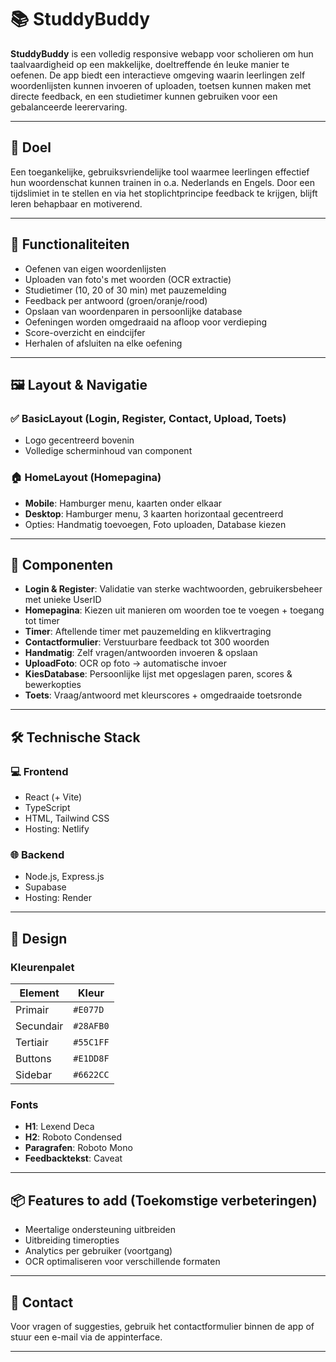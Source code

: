 # 📚 StuddyBuddy

**StuddyBuddy** is een volledig responsive webapp voor scholieren om hun taalvaardigheid op een makkelijke, doeltreffende én leuke manier te oefenen. De app biedt een interactieve omgeving waarin leerlingen zelf woordenlijsten kunnen invoeren of uploaden, toetsen kunnen maken met directe feedback, en een studietimer kunnen gebruiken voor een gebalanceerde leerervaring.

---

## 🎯 Doel

Een toegankelijke, gebruiksvriendelijke tool waarmee leerlingen effectief hun woordenschat kunnen trainen in o.a. Nederlands en Engels. Door een tijdslimiet in te stellen en via het stoplichtprincipe feedback te krijgen, blijft leren behapbaar en motiverend.

---

## 🚀 Functionaliteiten

- Oefenen van eigen woordenlijsten
- Uploaden van foto's met woorden (OCR extractie)
- Studietimer (10, 20 of 30 min) met pauzemelding
- Feedback per antwoord (groen/oranje/rood)
- Opslaan van woordenparen in persoonlijke database
- Oefeningen worden omgedraaid na afloop voor verdieping
- Score-overzicht en eindcijfer
- Herhalen of afsluiten na elke oefening

---

## 🖼️ Layout & Navigatie

### ✅ **BasicLayout** (Login, Register, Contact, Upload, Toets)

- Logo gecentreerd bovenin
- Volledige scherminhoud van component

### 🏠 **HomeLayout** (Homepagina)

- **Mobile**: Hamburger menu, kaarten onder elkaar
- **Desktop**: Hamburger menu, 3 kaarten horizontaal gecentreerd
- Opties: Handmatig toevoegen, Foto uploaden, Database kiezen

---

## 🧩 Componenten

- **Login & Register**: Validatie van sterke wachtwoorden, gebruikersbeheer met unieke UserID
- **Homepagina**: Kiezen uit manieren om woorden toe te voegen + toegang tot timer
- **Timer**: Aftellende timer met pauzemelding en klikvertraging
- **Contactformulier**: Verstuurbare feedback tot 300 woorden
- **Handmatig**: Zelf vragen/antwoorden invoeren & opslaan
- **UploadFoto**: OCR op foto → automatische invoer
- **KiesDatabase**: Persoonlijke lijst met opgeslagen paren, scores & bewerkopties
- **Toets**: Vraag/antwoord met kleurscores + omgedraaide toetsronde

---

## 🛠️ Technische Stack

### 💻 Frontend

- React (+ Vite)
- TypeScript
- HTML, Tailwind CSS
- Hosting: Netlify

### 🌐 Backend

- Node.js, Express.js
- Supabase
- Hosting: Render

---

## 🎨 Design

### Kleurenpalet

| Element   | Kleur     |
| --------- | --------- |
| Primair   | `#E077D`  |
| Secundair | `#28AFB0` |
| Tertiair  | `#55C1FF` |
| Buttons   | `#E1DD8F` |
| Sidebar   | `#6622CC` |

### Fonts

- **H1**: Lexend Deca
- **H2**: Roboto Condensed
- **Paragrafen**: Roboto Mono
- **Feedbacktekst**: Caveat

---

## 📦 Features to add (Toekomstige verbeteringen)

- Meertalige ondersteuning uitbreiden
- Uitbreiding timeropties
- Analytics per gebruiker (voortgang)
- OCR optimaliseren voor verschillende formaten

---

## 🤝 Contact

Voor vragen of suggesties, gebruik het contactformulier binnen de app of stuur een e-mail via de appinterface.

---
